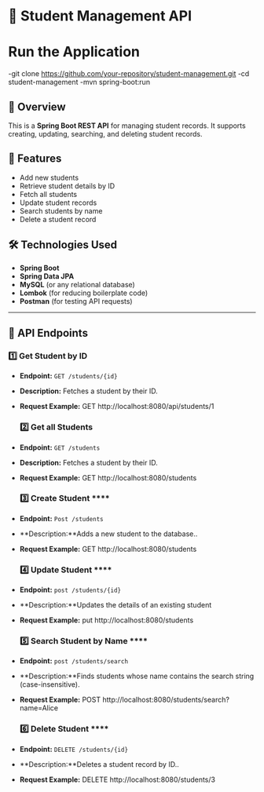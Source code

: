 # 🏫 Student Management API

# Run the Application
-git clone https://github.com/your-repository/student-management.git
-cd student-management
-mvn spring-boot:run

## 📖 Overview
This is a **Spring Boot REST API** for managing student records. It supports creating, updating, searching, and deleting student records.

## 🚀 Features
- Add new students
- Retrieve student details by ID
- Fetch all students
- Update student records
- Search students by name
- Delete a student record

## 🛠️ Technologies Used
- **Spring Boot**
- **Spring Data JPA**
- **MySQL** (or any relational database)
- **Lombok** (for reducing boilerplate code)
- **Postman** (for testing API requests)

---

## 🔗 **API Endpoints**

 ### 1️⃣ **Get Student by ID**
- **Endpoint:** `GET /students/{id}`
- **Description:** Fetches a student by their ID.
- **Request Example:**
  GET http://localhost:8080/api/students/1

  ### 2️⃣ **Get all Students**
- **Endpoint:** `GET /students`
- **Description:** Fetches a student by their ID.
- **Request Example:**
  GET http://localhost:8080/students

   ### 3️⃣ Create Student ****
- **Endpoint:** `Post /students`
- **Description:**Adds a new student to the database..
- **Request Example:**
  GET http://localhost:8080/students

   ### 4️⃣ Update Student ****
- **Endpoint:** `post /students/{id}`
- **Description:**Updates the details of an existing student
- **Request Example:**
  put http://localhost:8080/students

   ### 5️⃣ Search Student by Name ****
- **Endpoint:** `post /students/search`
- **Description:**Finds students whose name contains the search string (case-insensitive).
- **Request Example:**
 POST http://localhost:8080/students/search?name=Alice

  ### 6️⃣ Delete Student ****
- **Endpoint:** `DELETE /students/{id}`
- **Description:**Deletes a student record by ID..
- **Request Example:**
DELETE http://localhost:8080/students/3





  
